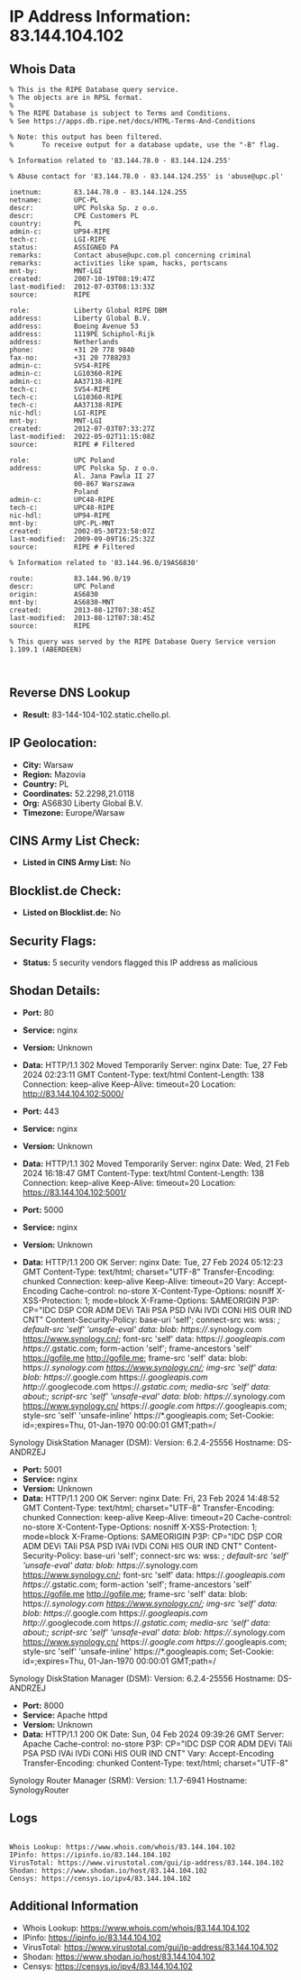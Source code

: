 # IP Address Information: 83.144.104.102

## Whois Data
```
% This is the RIPE Database query service.
% The objects are in RPSL format.
%
% The RIPE Database is subject to Terms and Conditions.
% See https://apps.db.ripe.net/docs/HTML-Terms-And-Conditions

% Note: this output has been filtered.
%       To receive output for a database update, use the "-B" flag.

% Information related to '83.144.78.0 - 83.144.124.255'

% Abuse contact for '83.144.78.0 - 83.144.124.255' is 'abuse@upc.pl'

inetnum:        83.144.78.0 - 83.144.124.255
netname:        UPC-PL
descr:          UPC Polska Sp. z o.o.
descr:          CPE Customers PL
country:        PL
admin-c:        UP94-RIPE
tech-c:         LGI-RIPE
status:         ASSIGNED PA
remarks:        Contact abuse@upc.com.pl concerning criminal
remarks:        activities like spam, hacks, portscans
mnt-by:         MNT-LGI
created:        2007-10-19T08:19:47Z
last-modified:  2012-07-03T08:13:33Z
source:         RIPE

role:           Liberty Global RIPE DBM
address:        Liberty Global B.V.
address:        Boeing Avenue 53
address:        1119PE Schiphol-Rijk
address:        Netherlands
phone:          +31 20 778 9840
fax-no:         +31 20 7788203
admin-c:        SVS4-RIPE
admin-c:        LG10360-RIPE
admin-c:        AA37138-RIPE
tech-c:         SVS4-RIPE
tech-c:         LG10360-RIPE
tech-c:         AA37138-RIPE
nic-hdl:        LGI-RIPE
mnt-by:         MNT-LGI
created:        2012-07-03T07:33:27Z
last-modified:  2022-05-02T11:15:08Z
source:         RIPE # Filtered

role:           UPC Poland
address:        UPC Polska Sp. z o.o.
                Al. Jana Pawla II 27
                00-867 Warszawa
                Poland
admin-c:        UPC48-RIPE
tech-c:         UPC48-RIPE
nic-hdl:        UP94-RIPE
mnt-by:         UPC-PL-MNT
created:        2002-05-30T23:58:07Z
last-modified:  2009-09-09T16:25:32Z
source:         RIPE # Filtered

% Information related to '83.144.96.0/19AS6830'

route:          83.144.96.0/19
descr:          UPC Poland
origin:         AS6830
mnt-by:         AS6830-MNT
created:        2013-08-12T07:38:45Z
last-modified:  2013-08-12T07:38:45Z
source:         RIPE

% This query was served by the RIPE Database Query Service version 1.109.1 (ABERDEEN)



```
## Reverse DNS Lookup
- **Result:** 83-144-104-102.static.chello.pl.

## IP Geolocation:
- **City:** Warsaw
- **Region:** Mazovia
- **Country:** PL
- **Coordinates:** 52.2298,21.0118
- **Org:** AS6830 Liberty Global B.V.
- **Timezone:** Europe/Warsaw

## CINS Army List Check:
- **Listed in CINS Army List:** 
No

## Blocklist.de Check:
- **Listed on Blocklist.de:** 
No

## Security Flags:
- **Status:** 5 security vendors flagged this IP address as malicious

## Shodan Details:
- **Port:** 80
- **Service:** nginx
- **Version:** Unknown
- **Data:** HTTP/1.1 302 Moved Temporarily
Server: nginx
Date: Tue, 27 Feb 2024 02:23:11 GMT
Content-Type: text/html
Content-Length: 138
Connection: keep-alive
Keep-Alive: timeout=20
Location: http://83.144.104.102:5000/



- **Port:** 443
- **Service:** nginx
- **Version:** Unknown
- **Data:** HTTP/1.1 302 Moved Temporarily
Server: nginx
Date: Wed, 21 Feb 2024 16:18:47 GMT
Content-Type: text/html
Content-Length: 138
Connection: keep-alive
Keep-Alive: timeout=20
Location: https://83.144.104.102:5001/



- **Port:** 5000
- **Service:** nginx
- **Version:** Unknown
- **Data:** HTTP/1.1 200 OK
Server: nginx
Date: Tue, 27 Feb 2024 05:12:23 GMT
Content-Type: text/html; charset="UTF-8"
Transfer-Encoding: chunked
Connection: keep-alive
Keep-Alive: timeout=20
Vary: Accept-Encoding
Cache-control: no-store
X-Content-Type-Options: nosniff
X-XSS-Protection: 1; mode=block
X-Frame-Options: SAMEORIGIN
P3P: CP="IDC DSP COR ADM DEVi TAIi PSA PSD IVAi IVDi CONi HIS OUR IND CNT"
Content-Security-Policy: base-uri 'self';  connect-src ws: wss: *; default-src 'self' 'unsafe-eval' data: blob: https://*.synology.com https://www.synology.cn/; font-src 'self' data: https://*.googleapis.com https://*.gstatic.com; form-action 'self'; frame-ancestors 'self' https://gofile.me http://gofile.me; frame-src 'self' data: blob: https://*.synology.com https://www.synology.cn/; img-src 'self' data: blob: https://*.google.com https://*.googleapis.com http://*.googlecode.com https://*.gstatic.com; media-src 'self' data: about:;  script-src 'self' 'unsafe-eval' data: blob: https://*.synology.com https://www.synology.cn/ https://*.google.com https://*.googleapis.com; style-src 'self' 'unsafe-inline' https://*.googleapis.com;
Set-Cookie: id=;expires=Thu, 01-Jan-1970 00:00:01 GMT;path=/


Synology DiskStation Manager (DSM):
  Version: 6.2.4-25556
  Hostname: DS-ANDRZEJ


- **Port:** 5001
- **Service:** nginx
- **Version:** Unknown
- **Data:** HTTP/1.1 200 OK
Server: nginx
Date: Fri, 23 Feb 2024 14:48:52 GMT
Content-Type: text/html; charset="UTF-8"
Transfer-Encoding: chunked
Connection: keep-alive
Keep-Alive: timeout=20
Cache-control: no-store
X-Content-Type-Options: nosniff
X-XSS-Protection: 1; mode=block
X-Frame-Options: SAMEORIGIN
P3P: CP="IDC DSP COR ADM DEVi TAIi PSA PSD IVAi IVDi CONi HIS OUR IND CNT"
Content-Security-Policy: base-uri 'self';  connect-src ws: wss: *; default-src 'self' 'unsafe-eval' data: blob: https://*.synology.com https://www.synology.cn/; font-src 'self' data: https://*.googleapis.com https://*.gstatic.com; form-action 'self'; frame-ancestors 'self' https://gofile.me http://gofile.me; frame-src 'self' data: blob: https://*.synology.com https://www.synology.cn/; img-src 'self' data: blob: https://*.google.com https://*.googleapis.com http://*.googlecode.com https://*.gstatic.com; media-src 'self' data: about:;  script-src 'self' 'unsafe-eval' data: blob: https://*.synology.com https://www.synology.cn/ https://*.google.com https://*.googleapis.com; style-src 'self' 'unsafe-inline' https://*.googleapis.com;
Set-Cookie: id=;expires=Thu, 01-Jan-1970 00:00:01 GMT;path=/


Synology DiskStation Manager (DSM):
  Version: 6.2.4-25556
  Hostname: DS-ANDRZEJ


- **Port:** 8000
- **Service:** Apache httpd
- **Version:** Unknown
- **Data:** HTTP/1.1 200 OK
Date: Sun, 04 Feb 2024 09:39:26 GMT
Server: Apache
Cache-control: no-store
P3P: CP="IDC DSP COR ADM DEVi TAIi PSA PSD IVAi IVDi CONi HIS OUR IND CNT"
Vary: Accept-Encoding
Transfer-Encoding: chunked
Content-Type: text/html; charset="UTF-8"


Synology Router Manager (SRM):
  Version: 1.1.7-6941
  Hostname: SynologyRouter


## Logs
```

Whois Lookup: https://www.whois.com/whois/83.144.104.102
IPinfo: https://ipinfo.io/83.144.104.102
VirusTotal: https://www.virustotal.com/gui/ip-address/83.144.104.102
Shodan: https://www.shodan.io/host/83.144.104.102
Censys: https://censys.io/ipv4/83.144.104.102

```
## Additional Information
- Whois Lookup: https://www.whois.com/whois/83.144.104.102
- IPinfo: https://ipinfo.io/83.144.104.102
- VirusTotal: https://www.virustotal.com/gui/ip-address/83.144.104.102
- Shodan: https://www.shodan.io/host/83.144.104.102
- Censys: https://censys.io/ipv4/83.144.104.102

